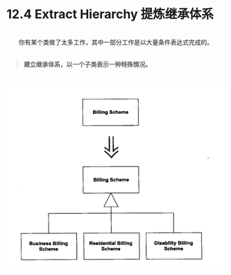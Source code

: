 # 12.4 Extract Hierarchy 提炼继承体系

<br>

<center>你有某个类做了太多工作，其中一部分工作是以大量条件表达式完成的。</center>

<br>

> **建立继承体系，以一个子类表示一种特殊情况。**

<br>

![image-20211002151732147](https://raw.githubusercontent.com/huxiaoning/img/master/image-20211002151732147.png)

<br>

